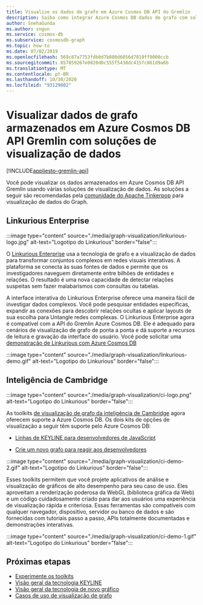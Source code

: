 ```yaml
---
title: Visualize os dados do grafo em Azure Cosmos DB API do Gremlin
description: Saiba como integrar Azure Cosmos DB dados de grafo com soluções de visualização (Linkurious Enterprise, inteligência de Cambridge).
author: SnehaGunda
ms.author: sngun
ms.service: cosmos-db
ms.subservice: cosmosdb-graph
ms.topic: how-to
ms.date: 07/02/2019
ms.openlocfilehash: 569c87a7753fdb0d7b880d6856d7819ff8000ccb
ms.sourcegitcommit: 857859267e0820d0c555f5438dc415fc861d9a6b
ms.translationtype: MT
ms.contentlocale: pt-BR
ms.lasthandoff: 10/30/2020
ms.locfileid: "93129602"
---
```

# <a name="visualize-graph-data-stored-in-azure-cosmos-db-gremlin-api-with-data-visualization-solutions"></a>Visualizar dados de grafo armazenados em Azure Cosmos DB API Gremlin com soluções de visualização de dados
[!INCLUDE[appliesto-gremlin-api](includes/appliesto-gremlin-api.md)]

Você pode visualizar os dados armazenados em Azure Cosmos DB API Gremlin usando várias soluções de visualização de dados. As soluções a seguir são recomendadas pela [comunidade do Apache Tinkerpop](https://tinkerpop.apache.org/#poweredby) para visualização de dados do Graph.

## <a name="linkurious-enterprise"></a>Linkurious Enterprise

:::image type="content" source="./media/graph-visualization/linkurious-logo.jpg" alt-text="Logotipo do Linkurious" border="false":::

O [Linkurious Enterprise](https://linkurio.us/product/) usa a tecnologia de grafo e a visualização de dados para transformar conjuntos complexos em redes visuais interativas. A plataforma se conecta às suas fontes de dados e permite que os investigadores naveguem diretamente entre bilhões de entidades e relações. O resultado é uma nova capacidade de detectar relações suspeitas sem fazer malabarismos com consultas ou tabelas.

A interface interativa do Linkurious Enterprise oferece uma maneira fácil de investigar dados complexos. Você pode pesquisar entidades específicas, expandir as conexões para descobrir relações ocultas e aplicar layouts de sua escolha para Untangle redes complexas. O Linkurious Enterprise agora é compatível com a API do Gremlin Azure Cosmos DB. Ele é adequado para cenários de visualização de grafo de ponta a ponta e dá suporte a recursos de leitura e gravação da interface do usuário. Você pode solicitar uma [demonstração de Linkurious com Azure Cosmos DB](https://linkurio.us/contact/)

:::image type="content" source="./media/graph-visualization/linkurious-demo.gif" alt-text="Logotipo do Linkurious" border="false":::

## <a name="cambridge-intelligence"></a>Inteligência de Cambridge

:::image type="content" source="./media/graph-visualization/ci-logo.png" alt-text="Logotipo do Linkurious" border="false":::

As toolkits [de visualização de grafo da inteligência de Cambridge](https://cambridge-intelligence.com/products/) agora oferecem suporte a Azure Cosmos DB. Os dois kits de opções de visualização a seguir têm suporte pelo Azure Cosmos DB:

- [Linhas de KEYLINE para desenvolvedores de JavaScript](https://cambridge-intelligence.com/keylines/)

- [Crie um novo grafo para reagir aos desenvolvedores](https://cambridge-intelligence.com/regraph/)

:::image type="content" source="./media/graph-visualization/ci-demo-2.gif" alt-text="Logotipo do Linkurious" border="false":::

Esses toolkits permitem que você projete aplicativos de análise e visualização de gráficos de alto desempenho para seu caso de uso. Eles aproveitam a renderização poderosa da WebGL (biblioteca gráfica da Web) e um código cuidadosamente criado para dar aos usuários uma experiência de visualização rápida e criteriosa. Essas ferramentas são compatíveis com qualquer navegador, dispositivo, servidor ou banco de dados e são fornecidas com tutoriais passo a passo, APIs totalmente documentadas e demonstrações interativas.

:::image type="content" source="./media/graph-visualization/ci-demo-1.gif" alt-text="Logotipo do Linkurious" border="false":::


## <a name="next-steps"></a>Próximas etapas

- [Experimente os toolkits](https://cambridge-intelligence.com/try/)
- [Visão geral da tecnologia KEYLINE](https://cambridge-intelligence.com/keylines/technology/)
- [Visão geral da tecnologia de novo gráfico](https://cambridge-intelligence.com/regraph/technology/)
- [Casos de uso de visualização de grafo](https://cambridge-intelligence.com/use-cases/)
